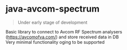 # java-avcom-spectrum
> Under early stage of development  

Basic library to connect to Avcom RF Spectrum analysers (https://avcomofva.com/) and store received data in DB  
Very minimal functionality oging to be supported  
